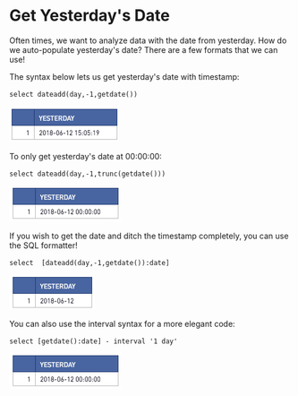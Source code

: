 # Get Yesterday's Date


Often times, we want to analyze data with the date from yesterday. How do we auto-populate yesterday's date? There are a few formats that we can use!

 

The syntax below lets us get yesterday's date with timestamp:

    select dateadd(day,-1,getdate())
    
![yesterday1](/SQL/Get_Yesterdays_Date/Images/yesterday1.png "yesterday1")

To only get yesterday's date at 00:00:00: 

    select dateadd(day,-1,trunc(getdate()))

![yesterday2](/SQL/Get_Yesterdays_Date/Images/yesterday2.png "yesterday2")

If you wish to get the date and ditch the timestamp completely, you can use the SQL formatter!

    select  [dateadd(day,-1,getdate()):date]
    
![yesterday3](/SQL/Get_Yesterdays_Date/Images/yesterday3.png "yesterday3")

You can also use the interval syntax for a more elegant code:

    select [getdate():date] - interval '1 day'
    
![yesterday4](/SQL/Get_Yesterdays_Date/Images/yesterday4.png "yesterday4")



